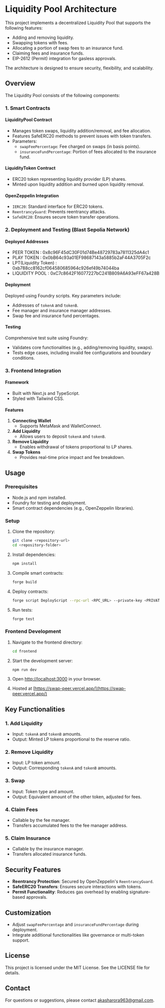 # Liquidity Pool Architecture

This project implements a decentralized Liquidity Pool that supports the following features:

- Adding and removing liquidity.
- Swapping tokens with fees.
- Allocating a portion of swap fees to an insurance fund.
- Claiming fees and insurance funds.
- EIP-2612 (Permit) integration for gasless approvals.

The architecture is designed to ensure security, flexibility, and scalability.

## Overview

The Liquidity Pool consists of the following components:


### 1. Smart Contracts

#### LiquidityPool Contract
- Manages token swaps, liquidity addition/removal, and fee allocation.
- Features SafeERC20 methods to prevent issues with token transfers.
- Parameters:
  - `swapFeePercentage`: Fee charged on swaps (in basis points).
  - `insuranceFundPercentage`: Portion of fees allocated to the insurance fund.
  
#### LiquidityToken Contract
- ERC20 token representing liquidity provider (LP) shares.
- Minted upon liquidity addition and burned upon liquidity removal.

#### OpenZeppelin Integration
- `IERC20`: Standard interface for ERC20 tokens.
- `ReentrancyGuard`: Prevents reentrancy attacks.
- `SafeERC20`: Ensures secure token transfer operations.

### 2. Deployment and Testing (Blast Sepolia Network)

#### Deployed Addresses
- PEER TOKEN : 0x8c96F45dC30F01d74Be48729783a7811325dA4c1
- PLAY TOKEN : 0x0bB64c93a01EF98687143a5885b2aF44A3705F2c
- LPT(Liquidity Token) :  0xb788cc8162cf064580685964c926ef49b74044ba
- LIQUIDITY POOL : 0xC7c8642F16077227bC241B809A6A93eFF67a428B

#### Deployment
Deployed using Foundry scripts. Key parameters include:
- Addresses of `tokenA` and `tokenB`.
- Fee manager and insurance manager addresses.
- Swap fee and insurance fund percentages.

#### Testing
Comprehensive test suite using Foundry:
- Validates core functionalities (e.g., adding/removing liquidity, swaps).
- Tests edge cases, including invalid fee configurations and boundary conditions.

### 3. Frontend Integration

#### Framework
- Built with Next.js and TypeScript.
- Styled with Tailwind CSS.

#### Features
1. **Connecting Wallet**
   - Supports MetaMask and WalletConnect.
2. **Add Liquidity**
   - Allows users to deposit `tokenA` and `tokenB`.
3. **Remove Liquidity**
   - Enables withdrawal of tokens proportional to LP shares.
4. **Swap Tokens**
   - Provides real-time price impact and fee breakdown.

## Usage

### Prerequisites
- Node.js and npm installed.
- Foundry for testing and deployment.
- Smart contract dependencies (e.g., OpenZeppelin libraries).

### Setup

1. Clone the repository:
   ```bash
   git clone <repository-url>
   cd <repository-folder>
   ```

2. Install dependencies:
   ```bash
   npm install
   ```

3. Compile smart contracts:
   ```bash
   forge build
   ```

4. Deploy contracts:
   ```bash
   forge script DeployScript --rpc-url <RPC_URL> --private-key <PRIVATE_KEY>
   ```

5. Run tests:
   ```bash
   forge test
   ```

### Frontend Development

1. Navigate to the frontend directory:
   ```bash
   cd frontend
   ```

2. Start the development server:
   ```bash
   npm run dev
   ```

3. Open [http://localhost:3000](http://localhost:3000) in your browser.

4. Hosted at [https://swap-peer.vercel.app/](https://swap-peer.vercel.app/)

## Key Functionalities

### 1. Add Liquidity
- Input: `tokenA` and `tokenB` amounts.
- Output: Minted LP tokens proportional to the reserve ratio.

### 2. Remove Liquidity
- Input: LP token amount.
- Output: Corresponding `tokenA` and `tokenB` amounts.

### 3. Swap
- Input: Token type and amount.
- Output: Equivalent amount of the other token, adjusted for fees.

### 4. Claim Fees
- Callable by the fee manager.
- Transfers accumulated fees to the fee manager address.

### 5. Claim Insurance
- Callable by the insurance manager.
- Transfers allocated insurance funds.

## Security Features

- **Reentrancy Protection**: Secured by OpenZeppelin's `ReentrancyGuard`.
- **SafeERC20 Transfers**: Ensures secure interactions with tokens.
- **Permit Functionality**: Reduces gas overhead by enabling signature-based approvals.

## Customization

- Adjust `swapFeePercentage` and `insuranceFundPercentage` during deployment.
- Integrate additional functionalities like governance or multi-token support.

## License

This project is licensed under the MIT License. See the LICENSE file for details.

## Contact

For questions or suggestions, please contact akasharora963@gmail.com.


